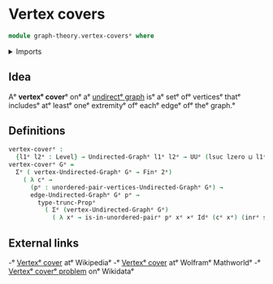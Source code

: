 # Vertex covers

```agda
module graph-theory.vertex-coversᵉ where
```

<details><summary>Imports</summary>

```agda
open import foundation.cartesian-product-typesᵉ
open import foundation.coproduct-typesᵉ
open import foundation.dependent-pair-typesᵉ
open import foundation.identity-typesᵉ
open import foundation.propositional-truncationsᵉ
open import foundation.unit-typeᵉ
open import foundation.universe-levelsᵉ
open import foundation.unordered-pairsᵉ

open import graph-theory.undirected-graphsᵉ

open import univalent-combinatorics.standard-finite-typesᵉ
```

</details>

## Idea

Aᵉ **vertexᵉ cover**ᵉ onᵉ aᵉ [undirectᵉ graph](graph-theory.undirected-graphs.mdᵉ) isᵉ aᵉ
setᵉ ofᵉ verticesᵉ thatᵉ includesᵉ atᵉ leastᵉ oneᵉ extremityᵉ ofᵉ eachᵉ edgeᵉ ofᵉ theᵉ graph.ᵉ

## Definitions

```agda
vertex-coverᵉ :
  {l1ᵉ l2ᵉ : Level} → Undirected-Graphᵉ l1ᵉ l2ᵉ → UUᵉ (lsuc lzero ⊔ l1ᵉ ⊔ l2ᵉ)
vertex-coverᵉ Gᵉ =
  Σᵉ ( vertex-Undirected-Graphᵉ Gᵉ → Finᵉ 2ᵉ)
    ( λ cᵉ →
      (pᵉ : unordered-pair-vertices-Undirected-Graphᵉ Gᵉ) →
      edge-Undirected-Graphᵉ Gᵉ pᵉ →
        type-trunc-Propᵉ
          ( Σᵉ (vertex-Undirected-Graphᵉ Gᵉ)
            ( λ xᵉ → is-in-unordered-pairᵉ pᵉ xᵉ ×ᵉ Idᵉ (cᵉ xᵉ) (inrᵉ starᵉ))))
```

## External links

-ᵉ [Vertexᵉ cover](https://en.wikipedia.org/wiki/Vertex_coverᵉ) atᵉ Wikipediaᵉ
-ᵉ [Vertexᵉ cover](https://mathworld.wolfram.com/VertexCover.htmlᵉ) atᵉ Wolframᵉ
  Mathworldᵉ
-ᵉ [Vertexᵉ coverᵉ problem](https://www.wikidata.org/entity/Q924362ᵉ) onᵉ Wikidataᵉ